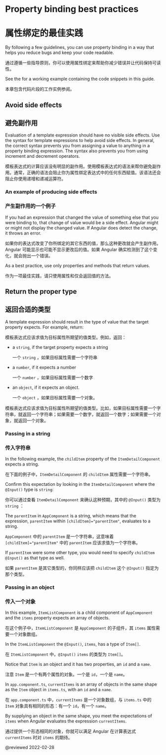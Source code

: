 # Property binding best practices

# 属性绑定的最佳实践

By following a few guidelines, you can use property binding in a way that helps you reduce bugs and keep your code readable.

通过遵循一些指导原则，你可以使用属性绑定来帮助你减少错误并让代码保持可读性。

<div class="alert is-helpful">

See the <live-example name="property-binding"></live-example> for a working example containing the code snippets in this guide.

本章包含代码片段的工作实例参阅<live-example name="property-binding"></live-example>。

</div>

## Avoid side effects

## 避免副作用

Evaluation of a template expression should have no visible side effects.
Use the syntax for template expressions to help avoid side effects.
In general, the correct syntax prevents you from assigning a value to anything in a property binding expression.
The syntax also prevents you from using increment and decrement operators.

模板表达式的计算应该没有明显的副作用。使用模板表达式的语法来帮你避免副作用。通常，正确的语法会阻止你为属性绑定表达式中的任何东西赋值。该语法还会阻止你使用递增和递减运算符。

### An example of producing side effects

### 产生副作用的一个例子

If you had an expression that changed the value of something else that you were binding to, that change of value would be a side effect.
Angular might or might not display the changed value.
If Angular does detect the change, it throws an error.

如果你的表达式改变了你所绑定的其它东西的值，那么这种更改就会产生副作用。Angular 可能显示也可能不显示更改后的值。如果 Angular 确实检测到了这个变化，就会抛出一个错误。

As a best practice, use only properties and methods that return values.

作为一项最佳实践，请只使用属性和仅会返回值的方法。

## Return the proper type

## 返回合适的类型

A template expression should result in the type of value that the target property expects.
For example, return:

模板表达式应该求值为目标属性所期望的值类型。例如，返回：

* a `string`, if the target property expects a string

  一个 `string` ，如果目标属性需要一个字符串

* a `number`, if it expects a number

  一个 `number` ，如果目标属性需要一个数字

* an `object`, if it expects an object.

  一个 `object` ，如果目标属性需要一个对象。

模板表达式应该求值为目标属性所期望的值类型。比如，如果目标属性需要一个字符串，就返回一个字符串；如果需要一个数字，就返回一个数字；如果需要一个对象，就返回一个对象。

### Passing in a string

### 传入字符串

In the following example, the `childItem` property of the `ItemDetailComponent` expects a string.

在下面的例子中，`ItemDetailComponent` 的 `childItem` 属性需要一个字符串。

<code-example header="src/app/app.component.html" path="property-binding/src/app/app.component.html" region="model-property-binding"></code-example>

Confirm this expectation by looking in the `ItemDetailComponent` where the `@Input()` type is `string`:

你可以通过查看 `ItemDetailComponent` 来确认这种预期，其中的 `@Input()` 类型为 `string` ：

<code-example header="src/app/item-detail/item-detail.component.ts (setting the @Input() type)" path="property-binding/src/app/item-detail/item-detail.component.ts" region="input-type"></code-example>

The `parentItem` in `AppComponent` is a string, which means that the expression, `parentItem` within `[childItem]="parentItem"`, evaluates to a string.

`AppComponent` 中的 `parentItem` 是一个字符串，这意味着 `[childItem]="parentItem"` 中的 `parentItem` 应该求值为一个字符串。

<code-example header="src/app/app.component.ts" path="property-binding/src/app/app.component.ts" region="parent-data-type"></code-example>

If `parentItem` were some other type, you would need to specify `childItem`  `@Input()` as that type as well.

如果 `parentItem` 是其它类型的，你同样应该把 `childItem` 这个 `@Input()` 指定为那个类型。

### Passing in an object

### 传入一个对象

In this example, `ItemListComponent` is a child component of `AppComponent` and the `items` property expects an array of objects.

在这个例子中，`ItemListComponent` 是 `AppComponent` 的子组件，其 `items` 属性需要一个对象数组。

<code-example header="src/app/app.component.html" path="property-binding/src/app/app.component.html" region="pass-object"></code-example>

In the `ItemListComponent` the `@Input()`, `items`, has a type of `Item[]`.

在 `ItemListComponent` 中，`@Input()` `items` 的类型为 `Item[]`。

<code-example header="src/app/item-list.component.ts" path="property-binding/src/app/item-list/item-list.component.ts" region="item-input"></code-example>

Notice that `Item` is an object and it has two properties, an `id` and a `name`.

注意 `Item` 是一个有两个属性的对象。一个是 `id`，一个是 `name`。

<code-example header="src/app/item.ts" path="property-binding/src/app/item.ts" region="item-class"></code-example>

In `app.component.ts`, `currentItems` is an array of objects in the same shape as the `Item` object in `items.ts`, with an `id` and a `name`.

在 `app.component.ts` 中，`currentItems` 是一个对象数组，与 `items.ts` 中的 `Item` 对象具有相同的形态：有一个 `id`，有一个 `name`。

<code-example header="src/app.component.ts" path="property-binding/src/app/app.component.ts" region="pass-object"></code-example>

By supplying an object in the same shape, you meet the expectations of `items` when Angular evaluates the expression `currentItems`.

通过提供一个形态相同的对象，你就可以满足 Angular 在计算表达式 `currentItems` 时对 `items` 的期待。

<!-- links -->

<!-- external links -->

<!-- end links -->

@reviewed 2022-02-28
